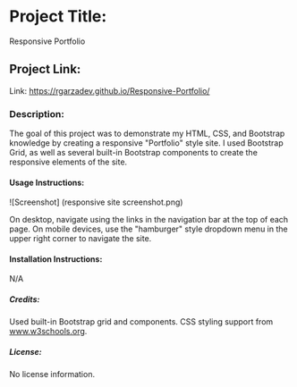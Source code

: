 # Project Title:

Responsive Portfolio

## Project Link:

Link: https://rgarzadev.github.io/Responsive-Portfolio/

### Description:

The goal of this project was to demonstrate my HTML, CSS, and Bootstrap knowledge by creating a responsive "Portfolio" style site. I used Bootstrap Grid, as well as several built-in Bootstrap components to create the responsive elements of the site.

#### Usage Instructions:

![Screenshot] (responsive site screenshot.png)

On desktop, navigate using the links in the navigation bar at the top of each page. On mobile devices, use the "hamburger" style dropdown menu in the upper right corner to navigate the site.

#### Installation Instructions:

N/A

##### Credits:

Used built-in Bootstrap grid and components. CSS styling support from www.w3schools.org.

##### License:

No license information.